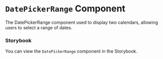 # `DatePickerRange` Component
The DatePickerRange component used to display two calendars, allowing users to select a range of dates.

### Storybook
You can view the `DatePickerRange` component in the Storybook.